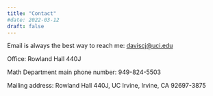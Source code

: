 ```yaml
---
title: "Contact"
#date: 2022-03-12
draft: false
---
```


Email is always the best way to reach me: [daviscj@uci.edu](mailto:daviscj@uci.edu)

Office: Rowland Hall 440J

Math Department main phone number: 949-824-5503

Mailing address:  Rowland Hall 440J, UC Irvine, Irvine, CA 92697-3875

